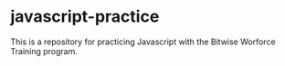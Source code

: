# javascript-practice

This is a repository for practicing Javascript with the Bitwise Worforce Training program.
